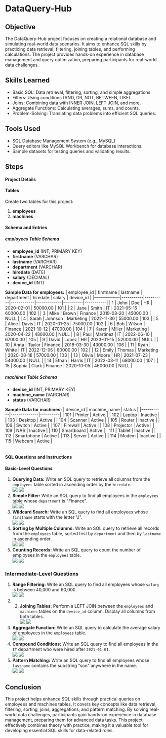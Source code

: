 # DataQuery-Hub

## Objective
The DataQuery-Hub project focuses on creating a relational database and simulating real-world data scenarios. It aims to enhance SQL skills by practicing data retrieval, filtering, joining tables, and performing calculations. The project provides hands-on experience in database management and query optimization, preparing participants for real-world data challenges.

## Skills Learned

- Basic SQL: Data retrieval, filtering, sorting, and simple aggregations.
- Filters: Using conditions (AND, OR, NOT, BETWEEN, LIKE).
- Joins: Combining data with INNER JOIN, LEFT JOIN, and more.
- Aggregate Functions: Calculating averages, sums, and counts.
- Problem-Solving: Translating data problems into efficient SQL queries.

## Tools Used

- SQL Database Management System (e.g., MySQL)
- Query editors like MySQL Workbench for database interactions.
- Sample datasets for testing queries and validating results.

## Steps
#### Project Details

#### Tables

Create two tables for this project:

1. **employees**
2. **machines**

#### Schema and Entries

##### employees Table Schema
- **employee_id** (INT, PRIMARY KEY)
- **firstname** (VARCHAR)
- **lastname** (VARCHAR)
- **department** (VARCHAR)
- **hiredate** (DATE)
- **salary** (DECIMAL)
- **device_id** (INT)


**Sample Data for employees:**
| employee_id | firstname | lastname | department | hiredate    | salary   | device_id |
|-------------|-----------|----------|------------|-------------|----------|-----------|
| 1           | John      | Doe      | HR         | 2020-02-01  | 50000.00 | 101       |
| 2           | Jane      | Smith    | IT         | 2021-05-15  | 60000.00 | 102       |
| 3           | Mike      | Brown    | Finance    | 2019-08-20  | 45000.00 | NULL      |
| 4           | Sarah     | Johnson  | Marketing  | 2022-11-30  | 55000.00 | 103       |
| 5           | Alice     | Davis    | IT         | 2020-01-25  | 75000.00 | 102       |
| 6           | Bob       | Wilson   | Finance    | 2021-10-12  | 47000.00 | 104       |
| 7           | Karen     | Miller   | Marketing  | 2020-04-22  | 48000.00 | NULL      |
| 8           | Paul      | Martinez | IT         | 2022-06-10  | 67000.00 | 105       |
| 9           | David     | Lopez    | HR         | 2023-01-15  | 52000.00 | NULL      |
| 10          | Anna      | Taylor   | Finance    | 2018-03-30  | 43000.00 | 106       |
| 11          | Ryan      | White    | IT         | 2022-12-05  | 80000.00 | 102       |
| 12          | Emily     | Thomas   | Marketing  | 2020-08-18  | 57000.00 | 103       |
| 13          | Olivia    | Moore    | HR         | 2021-07-23  | 54000.00 | NULL      |
| 14          | Ethan     | Harris   | IT         | 2022-03-11  | 68000.00 | 107       |
| 15          | Sophia    | Clark    | Finance    | 2020-10-05  | 46000.00 | NULL      |

##### machines Table Schema
- **device_id** (INT, PRIMARY KEY)
- **machine_name** (VARCHAR)
- **status** (VARCHAR)

**Sample Data for machines:**
| device_id | machine_name | status   |
|-----------|--------------|----------|
| 101       | Printer      | Active   |
| 102       | Laptop       | Inactive |
| 103       | Desktop      | Active   |
| 104       | Scanner      | Active   |
| 105       | Router       | Inactive |
| 106       | Switch       | Active   |
| 107       | Firewall     | Active   |
| 108       | Projector    | Active   |
| 109       | NAS          | Inactive |
| 110       | Smartboard   | Active   |
| 111       | Tablet       | Inactive |
| 112       | Smartphone   | Active   |
| 113       | Server       | Active   |
| 114       | Modem        | Inactive |
| 115       | Webcam       | Active   |

---

#### SQL Questions and Instructions

#### Basic-Level Questions

1. **Querying Data:** Write an SQL query to retrieve all columns from the `employees` table sorted in ascending order by the `hiredate`. <br/> <img src="https://github.com/user-attachments/assets/c78333b5-9cbd-4870-9823-b74011667131" /> <img src="https://github.com/user-attachments/assets/49b2ba31-7890-4407-aa98-e7c7423282fa" />
2. **Simple Filter:** Write an SQL query to find all employees in the `employees` table whose `department` is "Finance".<br/> <img src="https://github.com/user-attachments/assets/bffb2632-64a6-4f20-9090-ad535123d0cb" /> <img src="https://github.com/user-attachments/assets/4fca1ef9-ea08-44e7-a75a-6c20a545558a" />
3. **Wildcard Search:** Write an SQL query to find all employees whose `firstname` starts with the letter "J".<br/> <img src="https://github.com/user-attachments/assets/cef28224-b572-4186-a2ef-76802e7e3125" /> <img src="https://github.com/user-attachments/assets/ba9abf89-168a-4ca9-bdbe-696785d4cfc2" />
4. **Sorting by Multiple Columns:** Write an SQL query to retrieve all records from the `employees` table, sorted first by `department` and then by `lastname` in ascending order.<br/> <img src="https://github.com/user-attachments/assets/ab982e01-f2a0-48de-892b-e6395d10b958"/> <img src="https://github.com/user-attachments/assets/dab87655-9cc9-4d7a-8781-fb5881ec3922"/>
5. **Counting Records:** Write an SQL query to count the number of employees in the `employees` table. <br/> <img src="https://github.com/user-attachments/assets/54cf98b2-2acd-41d3-a52d-e56a58c17aa7"/> <img src="https://github.com/user-attachments/assets/ff420a55-1584-4231-b989-c8755127aa08"/>


### Intermediate-Level Questions

1. **Range Filtering:** Write an SQL query to find all employees whose `salary` is between 40,000 and 60,000. <br/> <img src="https://github.com/user-attachments/assets/2f8d13cb-88dc-4045-98bd-e9ca4e83640b" /> <img src="https://github.com/user-attachments/assets/16481d1e-a85a-4880-afb4-775b45c6195d" />
2. 2. **Joining Tables:** Perform a LEFT JOIN between the `employees` and `machines` tables on the `device_id` column. Display all columns from both tables. <br/> <img src="https://github.com/user-attachments/assets/70185424-38a6-4071-a398-115fe69e70b0" /> <img src="https://github.com/user-attachments/assets/d56f99cd-bcf6-45bd-b4ca-780a6a90db51" />
3. **Aggregate Function:** Write an SQL query to calculate the average salary of employees in the `employees` table. <br/> <img src="https://github.com/user-attachments/assets/30ff835f-3f49-4faa-badc-fd9b6c5d6661" /> <img src="https://github.com/user-attachments/assets/794b1b58-f7e1-4023-b630-a18774e1e33b" />
4. **Compound Conditions:** Write an SQL query to find all employees in the `IT` department who were hired after `2021-01-01`. <br/> <img src="https://github.com/user-attachments/assets/5c71086d-88e9-4b82-a1ee-5d07964f0b4f" /> <img src="https://github.com/user-attachments/assets/26a00438-3983-444a-9431-e9d83bbe0042" />
5. **Pattern Matching:** Write an SQL query to find all employees whose `lastname` contains the substring "son" anywhere in the name. <br/> <img src="https://github.com/user-attachments/assets/1fe220dc-2be2-4d6f-8451-bd8e4f779262" /> <img src="https://github.com/user-attachments/assets/f0fd6385-5fcd-417d-be11-5dc6a00f5c09" />

## Conclusion 

This project helps enhance SQL skills through practical queries on employees and machines tables. It covers key concepts like data retrieval, filtering, sorting, joins, aggregations, and pattern matching. By solving real-world data challenges, participants gain hands-on experience in database management, preparing them for advanced data tasks. This project effectively combines theory with practice, making it a valuable tool for developing essential SQL skills for data-related roles.


